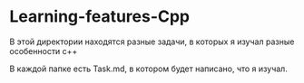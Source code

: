 # Learning-features-Cpp
В этой директории находятся разные задачи, в которых я изучал разные особенности с++

В каждой папке есть Task.md, в котором будет написано, что я изучал.
